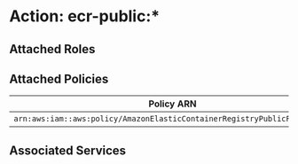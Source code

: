 # Action: ecr-public:*

## Attached Roles

## Attached Policies

| Policy ARN | Policy Name |
|------------|-------------|
| `arn:aws:iam::aws:policy/AmazonElasticContainerRegistryPublicFullAccess` | [AmazonElasticContainerRegistryPublicFullAccess](../policies.md#amazonelasticcontainerregistrypublicfullaccess) |

## Associated Services

